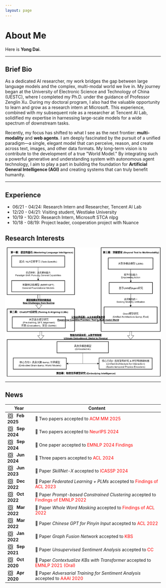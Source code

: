 ```yaml
---
layout: page
---
```


# About Me

Here is **Yong Dai**.<br>

---

## Brief Bio
As a dedicated AI researcher, my work bridges the gap between large language models and the complex, multi-modal world we live in. My journey began at the University of Electronic Science and Technology of China (UESTC), where I completed my Ph.D. under the guidance of Professor Zenglin Xu. During my doctoral program, I also had the valuable opportunity to learn and grow as a research intern at Microsoft. This experience, combined with my subsequent role as a researcher at Tencent AI Lab, solidified my expertise in harnessing large-scale models for a wide spectrum of downstream tasks.

Recently, my focus has shifted to what I see as the next frontier: **multi-modality** and **web agents**. I am deeply fascinated by the pursuit of a unified paradigm—a single, elegant model that can perceive, reason, and create across text, images, and other data formats. My long-term vision is to contribute to the development of a true "World Model." By integrating such a powerful generative and understanding system with autonomous agent technology, I aim to play a part in building the foundation for **Artificial General Intelligence (AGI)** and creating systems that can truly benefit humanity.

---

## Experience

- 06/21 - 04/24: Research Intern and Researcher, Tencent AI Lab
- 12/20 - 04/21: Visiting student, Westlake University
- 10/19 - 10/20: Research Intern, Microsoft STCA nlpg
- 10/18 - 08/19: Project leader, cooperation project with Nuance

## Research Interests

<img src="images/interest.png" alt="Research Interests" width="601"/>

---
## News
| Year | Content |
|------|---------|
| <img src="images/news.png" width="20" style="vertical-align:middle; margin-right:6px;"/> **Feb 2025** | 🎉 Two papers accepted to <span style="color:red">ACM MM 2025</span> |
| <img src="images/news.png" width="20" style="vertical-align:middle; margin-right:6px;"/> **Sep 2024** | 🎉 Two papers accepted to <span style="color:red">NeurIPS 2024</span> |
| <img src="images/news.png" width="20" style="vertical-align:middle; margin-right:6px;"/> **Sep 2024** | 🎉 One paper accepted to <span style="color:red">EMNLP 2024 Findings</span> |
| <img src="images/news.png" width="20" style="vertical-align:middle; margin-right:6px;"/> **Jun 2024** | 🎉 Three papers accepted to <span style="color:red">ACL 2024</span> |
| <img src="images/news.png" width="20" style="vertical-align:middle; margin-right:6px;"/> **Jun 2023** | 🎉 Paper *SkillNet-X* accepted to <span style="color:red">ICASSP 2024</span> |
| <img src="images/news.png" width="20" style="vertical-align:middle; margin-right:6px;"/> **Dec 2022** | 🎉 Paper *Federated Learning + PLMs* accepted to <span style="color:red">Findings of ACL 2023</span> |
| <img src="images/news.png" width="20" style="vertical-align:middle; margin-right:6px;"/> **Oct 2022** | 🎉 Paper *Prompt-based Constrained Clustering* accepted to <span style="color:red">Findings of EMNLP 2022</span> |
| <img src="images/news.png" width="20" style="vertical-align:middle; margin-right:6px;"/> **Mar 2022** | 🎉 Paper *Whole Word Masking* accepted to <span style="color:red">Findings of ACL 2022</span> |
| <img src="images/news.png" width="20" style="vertical-align:middle; margin-right:6px;"/> **Mar 2022** | 🎉 Paper *Chinese GPT for Pinyin Input* accepted to <span style="color:red">ACL 2022</span> |
| <img src="images/news.png" width="20" style="vertical-align:middle; margin-right:6px;"/> **Jan 2022** | 🎉 Paper *Graph Fusion Network* accepted to <span style="color:red">KBS</span> |
| <img src="images/news.png" width="20" style="vertical-align:middle; margin-right:6px;"/> **Sep 2021** | 🎉 Paper *Unsupervised Sentiment Analysis* accepted to <span style="color:red">CC</span> |
| <img src="images/news.png" width="20" style="vertical-align:middle; margin-right:6px;"/> **Oct 2020** | 🎉 Paper *Contextualize KBs with Transformer* accepted to <span style="color:red">EMNLP 2021 (Oral)</span> |
| <img src="images/news.png" width="20" style="vertical-align:middle; margin-right:6px;"/> **Apr 2020** | 🎉 Paper *Adversarial Training for Sentiment Analysis* accepted to <span style="color:red">AAAI 2020</span> |
